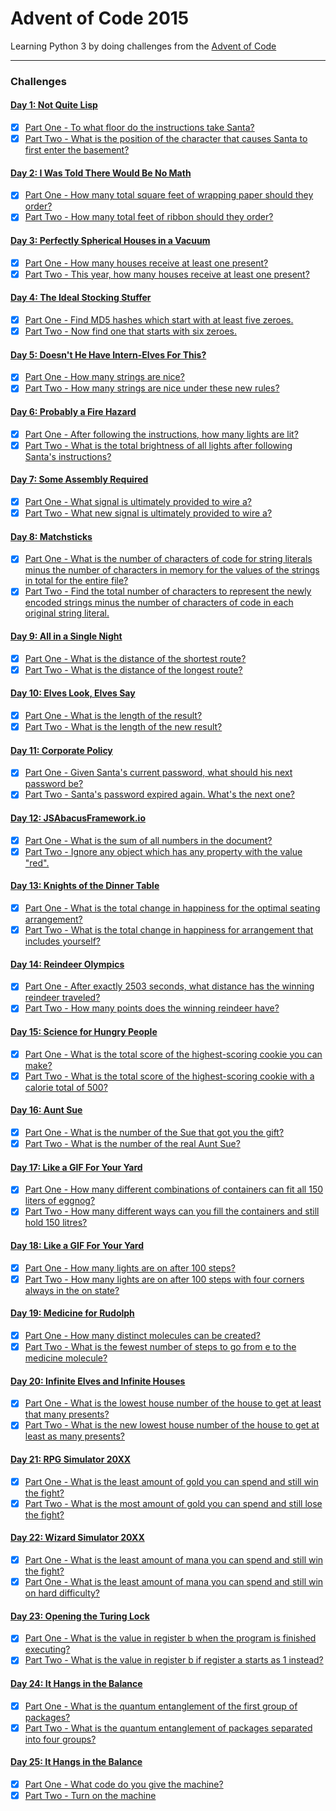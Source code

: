 # Advent of Code 2015

Learning Python 3 by doing challenges from the [Advent of Code](http://adventofcode.com/2015)

---

### Challenges
#### [Day 1: Not Quite Lisp](https://adventofcode.com/2015/day/1)
- [x] [Part One - To what floor do the instructions take Santa?](src/day_01/part_1.py)
- [x] [Part Two - What is the position of the character that causes Santa to first enter the basement?](src/day_01/part_2.py)

#### [Day 2: I Was Told There Would Be No Math](https://adventofcode.com/2015/day/2)
- [x] [Part One - How many total square feet of wrapping paper should they order?](src/day_02/part_1.py)
- [x] [Part Two - How many total feet of ribbon should they order?](src/day_02/part_2.py)

#### [Day 3: Perfectly Spherical Houses in a Vacuum](https://adventofcode.com/2015/day/3)
- [x] [Part One - How many houses receive at least one present?](src/day_03/part_1.py)
- [x] [Part Two - This year, how many houses receive at least one present?](src/day_03/part_2.py)

#### [Day 4: The Ideal Stocking Stuffer](https://adventofcode.com/2015/day/4)
- [x] [Part One - Find MD5 hashes which start with at least five zeroes.](src/day_04/part_1_part_2.py)
- [x] [Part Two - Now find one that starts with six zeroes.](src/day_04/part_1_part_2.py)

#### [Day 5: Doesn't He Have Intern-Elves For This?](https://adventofcode.com/2015/day/5)
- [x] [Part One - How many strings are nice?](src/day_05/part_1.py)
- [x] [Part Two - How many strings are nice under these new rules?](src/day_05/part_2.py)

#### [Day 6: Probably a Fire Hazard](https://adventofcode.com/2015/day/6)
- [x] [Part One - After following the instructions, how many lights are lit?](src/day_06/part_1.py)
- [x] [Part Two - What is the total brightness of all lights after following Santa's instructions?](src/day_06/part_2.py)

#### [Day 7: Some Assembly Required](https://adventofcode.com/2015/day/7)
- [x] [Part One - What signal is ultimately provided to wire a?](src/day_07/part_1.py)
- [x] [Part Two - What new signal is ultimately provided to wire a?](src/day_07/part_2.py)

#### [Day 8: Matchsticks](https://adventofcode.com/2015/day/8)
- [x] [Part One - What is the number of characters of code for string literals minus the number
    of characters in memory for the values of the strings in total for the entire file?](src/day_08/part_1.py)
- [x] [Part Two - Find the total number of characters to represent the newly encoded strings minus
    the number of characters of code in each original string literal.](src/day_08/part_2.py)

#### [Day 9: All in a Single Night](https://adventofcode.com/2015/day/9)
- [x] [Part One - What is the distance of the shortest route?](src/day_09/part_1_part_2.py)
- [x] [Part Two - What is the distance of the longest route?](src/day_09/part_1_part_2.py)

#### [Day 10: Elves Look, Elves Say](https://adventofcode.com/2015/day/10)
- [x] [Part One - What is the length of the result?](src/day_10/part_1_part_2.py)
- [x] [Part Two - What is the length of the new result?](src/day_10/part_1_part_2.py)

#### [Day 11: Corporate Policy](https://adventofcode.com/2015/day/11)
- [x] [Part One - Given Santa's current password, what should his next password be?](src/day_11/part_1_part_2.py)
- [x] [Part Two - Santa's password expired again. What's the next one?](src/day_11/part_1_part_2.py)

#### [Day 12: JSAbacusFramework.io](https://adventofcode.com/2015/day/12)
- [x] [Part One - What is the sum of all numbers in the document?](src/day_12/part_1.py)
- [x] [Part Two - Ignore any object which has any property with the value "red".](src/day_12/part_2.py)

#### [Day 13: Knights of the Dinner Table](https://adventofcode.com/2015/day/13)
- [x] [Part One - What is the total change in happiness for the optimal seating arrangement?](src/day_13/part_1.py)
- [x] [Part Two - What is the total change in happiness for arrangement that includes yourself?](src/day_13/part_2.py)

#### [Day 14: Reindeer Olympics](https://adventofcode.com/2015/day/14)
- [x] [Part One - After exactly 2503 seconds, what distance has the winning reindeer traveled?](src/day_14/part_1.py)
- [x] [Part Two - How many points does the winning reindeer have?](src/day_14/part_2.py)

#### [Day 15: Science for Hungry People](https://adventofcode.com/2015/day/15)
- [x] [Part One - What is the total score of the highest-scoring cookie you can make?](src/day_15/part_1.py)
- [x] [Part Two - What is the total score of the highest-scoring cookie with a calorie total of 500?](src/day_15/part_2.py)

#### [Day 16: Aunt Sue](https://adventofcode.com/2015/day/16)
- [x] [Part One - What is the number of the Sue that got you the gift?](src/day_16/part_1.py)
- [x] [Part Two - What is the number of the real Aunt Sue?](src/day_16/part_2.py)

#### [Day 17: Like a GIF For Your Yard](https://adventofcode.com/2015/day/18)
- [x] [Part One - How many different combinations of containers can fit all 150 liters of eggnog?](src/day_17/part_1.py)
- [x] [Part Two - How many different ways can you fill the containers and still hold 150 litres?](src/day_17/part_2.py)

#### [Day 18: Like a GIF For Your Yard](https://adventofcode.com/2015/day/18)
- [x] [Part One - How many lights are on after 100 steps?](src/day_18/part_1.py)
- [x] [Part Two - How many lights are on after 100 steps with four corners always in the on state?](src/day_18/part_2.py)

#### [Day 19: Medicine for Rudolph](https://adventofcode.com/2015/day/19)
- [x] [Part One - How many distinct molecules can be created?](src/day_19/part_1.py)
- [x] [Part Two - What is the fewest number of steps to go from e to the medicine molecule?](src/day_19/part_2.py)

#### [Day 20: Infinite Elves and Infinite Houses](https://adventofcode.com/2015/day/20)
- [x] [Part One - What is the lowest house number of the house to get at least that many presents?](src/day_20/part_1.py)
- [x] [Part Two - What is the new lowest house number of the house to get at least as many presents?](src/day_20/part_2.py)

#### [Day 21: RPG Simulator 20XX](https://adventofcode.com/2015/day/21)
- [x] [Part One - What is the least amount of gold you can spend and still win the fight?](src/day_21/part_1_part_2.py)
- [x] [Part Two - What is the most amount of gold you can spend and still lose the fight?](src/day_21/part_1_part_2.py)

#### [Day 22: Wizard Simulator 20XX](https://adventofcode.com/2015/day/22)
- [x] [Part One - What is the least amount of mana you can spend and still win the fight?](src/day_22/part_1.py)
- [x] [Part One - What is the least amount of mana you can spend and still win on hard difficulty?](src/day_22/part_2.py)

#### [Day 23: Opening the Turing Lock](https://adventofcode.com/2015/day/23)
- [x] [Part One - What is the value in register b when the program is finished executing?](src/day_23/part_1_part_2.py)
- [x] [Part Two - What is the value in register b if register a starts as 1 instead?](src/day_23/part_1_part_2.py)

#### [Day 24: It Hangs in the Balance](https://adventofcode.com/2015/day/24)
- [x] [Part One - What is the quantum entanglement of the first group of packages?](src/day_24/part_1_part_2.py)
- [x] [Part Two - What is the quantum entanglement of packages separated into four groups?](src/day_24/part_1_part_2.py)

#### [Day 25: It Hangs in the Balance](https://adventofcode.com/2015/day/24)
- [x] [Part One - What code do you give the machine?](src/day_25/part_1.py)
- [x] [Part Two - Turn on the machine](src/day_25/part_1.py)
